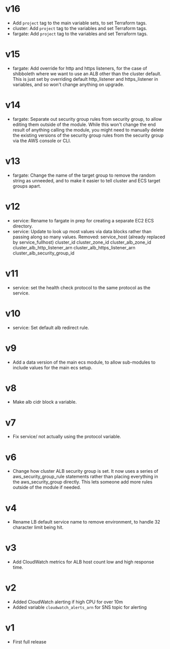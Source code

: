 # v16

* Add `project` tag to the main variable sets, to set Terraform tags.
* cluster: Add `project` tag to the variables and set Terraform tags.
* fargate: Add `project` tag to the variables and set Terraform tags.

# v15

* fargate: Add override for http and https listeners, for the case of
  shibboleth where we want to use an ALB other than the cluster default.  This
  is just set by overriding default http_listener and https_listener in
  variables, and so won't change anything on upgrade.

# v14

* fargate: Separate out security group rules from security group, to allow
  editing them outside of the module.  While this won't change the end result
  of anything calling the module, you might need to manually delete the
  existing versions of the security group rules from the security group via the
  AWS console or CLI.

# v13

* fargate: Change the name of the target group to remove the random string as
  unneeded, and to make it easier to tell cluster and ECS target groups apart.

# v12

* service: Rename to fargate in prep for creating a separate EC2 ECS directory.
* service: Update to look up most values via data blocks rather than passing
  along so many values.
    Removed:
      service_host (already replaced by service_fullhost)
      cluster_id
      cluster_zone_id
      cluster_alb_zone_id
      cluster_alb_http_listener_arn
      cluster_alb_https_listener_arn
      cluster_alb_security_group_id

# v11

* service: set the health check protocol to the same protocol as the
  service.

# v10

* service: Set default alb redirect rule.

# v9

* Add a data version of the main ecs module, to allow sub-modules to include
  values for the main ecs setup.

# v8

* Make alb cidr block a variable.

# v7

* Fix service/ not actually using the protocol variable.

# v6

* Change how cluster ALB security group is set.  It now uses a series of
  aws_security_group_rule statements rather than placing everything in the
  aws_security_group directly.  This lets someone add more rules outside of the
  module if needed.

# v4

* Rename LB default service name to remove environment, to handle 32 character
  limit being hit.

# v3

* Add CloudWatch metrics for ALB host count low and high response time.

# v2

* Added CloudWatch alerting if high CPU for over 10m
* Added variable `cloudwatch_alerts_arn` for SNS topic for alerting

# v1

* First full release
